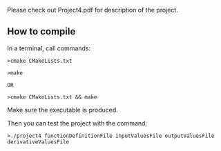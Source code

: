 Please check out Project4.pdf for description of the project.

## How to compile

In a terminal, call commands:
```
>cmake CMakeLists.txt

>make

OR

>cmake CMakeLists.txt && make

```
Make sure the executable is produced.

Then you can test the project with the command:
```
>./project4 functionDefinitionFile inputValuesFile outputValuesFile derivativeValuesFile
```
